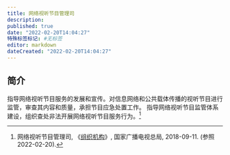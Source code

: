 ```yaml
---
title: 网络视听节目管理司
description:
published: true
date: "2022-02-20T14:04:27"
特殊标签标记: #无标签
editor: markdown
dateCreated: "2022-02-20T14:04:27"
---
```


## 简介

指导网络视听节目服务的发展和宣传。对信息网络和公共载体传播的视听节目进行监管，审查其内容和质量，承担节目应急处置工作。
指导网络视听节目监管体系建设，组织查处非法开展网络视听节目服务行为。[^155]

[^155]: 网络视听节目管理司, 《[组织机构](https://web.archive.org/web/20220220060515/https://www.nrta.gov.cn/art/2018/9/11/art_16_155.html)》, 国家广播电视总局, 2018-09-11. (参照 2022-02-20).

